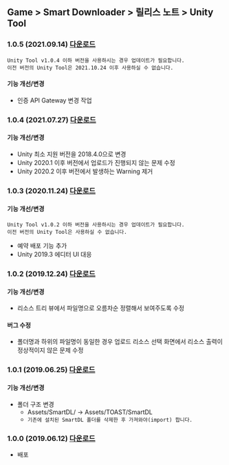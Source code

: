 ## Game > Smart Downloader > 릴리스 노트 > Unity Tool

### 1.0.5 (2021.09.14) [다운로드](https://static.toastoven.net/toastcloud/sdk_download/Smart%20Downloader/SUT/v1.0.5/SmartDownloaderUnityTool.zip)

```
Unity Tool v1.0.4 이하 버전을 사용하시는 경우 업데이트가 필요합니다.
이전 버전의 Unity Tool은 2021.10.24 이후 사용하실 수 없습니다.
```

#### 기능 개선/변경

* 인증 API Gateway 변경 작업


### 1.0.4 (2021.07.27) [다운로드](https://static.toastoven.net/toastcloud/sdk_download/Smart%20Downloader/SUT/v1.0.4/SmartDownloaderUnityTool.zip)

#### 기능 개선/변경

* Unity 최소 지원 버전을 2018.4.0으로 변경
* Unity 2020.1 이후 버전에서 업로드가 진행되지 않는 문제 수정
* Unity 2020.2 이후 버전에서 발생하는 Warning 제거


### 1.0.3 (2020.11.24) [다운로드](https://static.toastoven.net/toastcloud/sdk_download/Smart%20Downloader/SUT/v1.0.3/SmartDownloaderUnityTool.zip)

#### 기능 개선/변경
```
Unity Tool v1.0.2 이하 버전을 사용하시는 경우 업데이트가 필요합니다.
이전 버전의 Unity Tool은 사용하실 수 없습니다.
```

* 예약 배포 기능 추가
* Unity 2019.3 에디터 UI 대응


### 1.0.2 (2019.12.24) [다운로드](https://static.toastoven.net/toastcloud/sdk_download/Smart%20Downloader/SUT/v1.0.2/SmartDownloaderUnityTool.zip)

#### 기능 개선/변경
* 리소스 트리 뷰에서 파일명으로 오름차순 정렬해서 보여주도록 수정

#### 버그 수정
* 폴더명과 하위의 파일명이 동일한 경우 업로드 리소스 선택 화면에서 리소스 출력이 정상적이지 않은 문제 수정


### 1.0.1 (2019.06.25) [다운로드](https://static.toastoven.net/toastcloud/sdk_download/Smart%20Downloader/SUT/v1.0.1/SmartDownloaderUnityTool.zip)

#### 기능 개선/변경
* 폴더 구조 변경
    * Assets/SmartDL/ → Assets/TOAST/SmartDL
    * `기존에 설치된 SmartDL 폴더를 삭제한 후 가져와야(import) 합니다.`


### 1.0.0 (2019.06.12) [다운로드](https://static.toastoven.net/toastcloud/sdk_download/Smart%20Downloader/SUT/v1.0.0/SmartDownloaderUnityTool.zip)


* 배포
